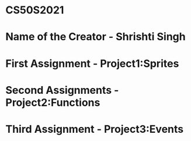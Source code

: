 # CS50S2021
# Name of the Creator - Shrishti Singh
# First Assignment - Project1:Sprites 
# Second Assignments - Project2:Functions 
# Third Assignment - Project3:Events 
